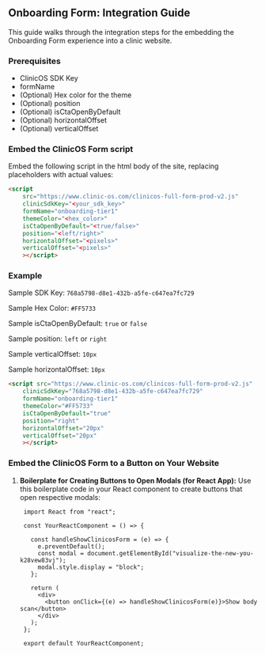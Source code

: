 ## Onboarding Form: Integration Guide
This guide walks through the integration steps for the embedding the Onboarding Form experience into a clinic website.

### Prerequisites
- ClinicOS SDK Key
- formName
- (Optional) Hex color for the theme
- (Optional) position
- (Optional) isCtaOpenByDefault
- (Optional) horizontalOffset
- (Optional) verticalOffset

### Embed the ClinicOS Form script
Embed the following script in the html body of the site, replacing placeholders with actual values:

```HTML
<script
    src="https://www.clinic-os.com/clinicos-full-form-prod-v2.js"
    clinicSdkKey="<your_sdk_key>"
    formName="onboarding-tier1"
    themeColor="<hex_color>"
    isCtaOpenByDefault="<true/false>"
    position="<left/right>"
    horizontalOffset="<pixels>"
    verticalOffset="<pixels>"
    ></script>
 ```

### Example

Sample SDK Key: `768a5798-d8e1-432b-a5fe-c647ea7fc729`

Sample Hex Color: `#FF5733`

Sample isCtaOpenByDefault: `true` or `false`

Sample position: `left` or `right`

Sample verticalOffset: `10px`

Sample horizontalOffset: `10px`

```HTML
<script src="https://www.clinic-os.com/clinicos-full-form-prod-v2.js"
    clinicSdkKey="768a5798-d8e1-432b-a5fe-c647ea7fc729"
    formName="onboarding-tier1"
    themeColor="#FF5733"
    isCtaOpenByDefault="true"
    position="right"
    horizontalOffset="20px"
    verticalOffset="20px"
    ></script>
 ```

### Embed the ClinicOS Form to a Button on Your Website
1. **Boilerplate for Creating Buttons to Open Modals (for React App):**
   Use this boilerplate code in your React component to create buttons that open respective modals:
   ```JSX
    import React from "react";
    
    const YourReactComponent = () => {
   
      const handleShowClinicosForm = (e) => {
        e.preventDefault();
        const modal = document.getElementById("visualize-the-new-you-k28vew83vj");
        modal.style.display = "block";
      };
    
      return (
        <div>
          <button onClick={(e) => handleShowClinicosForm(e)}>Show body scan</button>
        </div>
      );
    };
    
    export default YourReactComponent;
